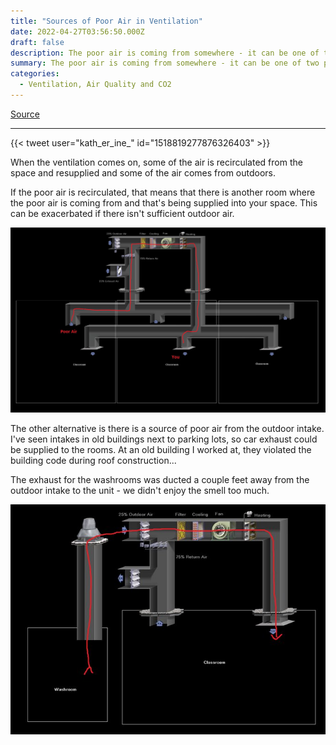 ```yaml
---
title: "Sources of Poor Air in Ventilation"
date: 2022-04-27T03:56:50.000Z
draft: false
description: The poor air is coming from somewhere - it can be one of two places.
summary: The poor air is coming from somewhere - it can be one of two places. 
categories:
  - Ventilation, Air Quality and CO2
---
```

[Source](https://twitter.com/joeyfox85/status/1519163638745022467)

---

{{< tweet user="kath_er_ine_" id="1518819277876326403" >}}

When the ventilation comes on, some of the air is recirculated from the space and resupplied and some of the air comes from outdoors.

If the poor air is recirculated, that means that there is another room where the poor air is coming from and that's being supplied into your space. This can be exacerbated if there isn't sufficient outdoor air.

![Diagram showing how an HVAC system can move poor quality air from one room to another](/poor-air-hvac.jpg)

The other alternative is there is a source of poor air from the outdoor intake. I've seen intakes in old buildings next to parking lots, so car exhaust could be supplied to the rooms. At an old building I worked at, they violated the building code during roof construction...

The exhaust for the washrooms was ducted a couple feet away from the outdoor intake to the unit - we didn't enjoy the smell too much.

![Diagram showing how a badly designed HVAC system can bring outdoor pollution indoors](/poor-air-hvac-2.jpg)